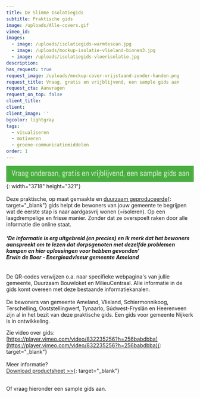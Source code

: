 ```yaml
---
title: De Slimme Isolatiegids
subtitle: Praktische gids
image: /uploads/Alle-covers.gif
vimeo_id:
images:
  - image: /uploads/isolatiegids-warmtescan.jpg
  - image: /uploads/mockup-isolatie-vlieland-binnen3.jpg
  - image: /uploads/isolatiegids-vloerisolatie.jpg
description:
has_request: true
request_image: /uploads/mockup-cover-vrijstaand-zonder-handen.png
request_title: Vraag, gratis en vrijblijvend, een sample gids aan
request_cta: Aanvragen
request_on_top: false
client_title:
client:
client_image: ''
bgcolor: lightgray
tags:
  - visualiseren
  - motiveren
  - groene-communicatiemiddelen
order: 1
---
```

![](/uploads/vraag-onderaan.png){: width="3718" height="321"}<br><br>Deze praktische, op maat gemaakte en&nbsp;[duurzaam geproduceerde](https://frisseplannen.nl/blogs/certificeringen/){: target="_blank"}&nbsp;gids helpt de bewoners van jouw gemeente te begrijpen wat de eerste stap is naar aardgasvrij wonen (=isoleren). Op een laagdrempelige en frisse manier. Zonder dat ze overspoelt raken door alle informatie die online staat.

#### *‘De informatie is erg uitgebreid (en precies) en ik merk dat het bewoners aanspreekt om te lezen dat dorpsgenoten met dezelfde problemen kampen en hier oplossingen voor hebben gevonden’<br>Erwin de Boer - Energieadviseur gemeente Ameland*

<br>De QR-codes verwijzen o.a. naar specifieke webpagina's van jullie gemeente, Duurzaam Bouwloket en MilieuCentraal. Alle informatie in de gids komt overeen met deze bestaande informatiekanalen.<br>​​​​​​<br>De bewoners van gemeente Ameland, Vlieland, Schiermonnikoog, Terschelling, Ooststellingwerf, Tynaarlo, Súdwest-Fryslân en Heerenveen zijn al in het bezit van deze praktische gids. Een gids voor gemeente Nijkerk ​​is in ontwikkeling.

Zie video over gids:&nbsp;<br>[https://player.vimeo.com/video/832235256?h=256babdbba](https://player.vimeo.com/video/832235256?h=256babdbba){: target="_blank"}<br><br>Meer informatie?&nbsp;<br>[Download productsheet &gt;&gt;](https://bit.ly/productsheetDSI){: target="_blank"}

<br>Of vraag hieronder een sample gids aan.